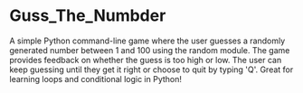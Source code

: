 # Guss_The_Numbder
A simple Python command-line game where the user guesses a randomly generated number between 1 and 100 using the random module. The game provides feedback on whether the guess is too high or low. The user can keep guessing until they get it right or choose to quit by typing 'Q'. Great for learning loops and conditional logic in Python!
